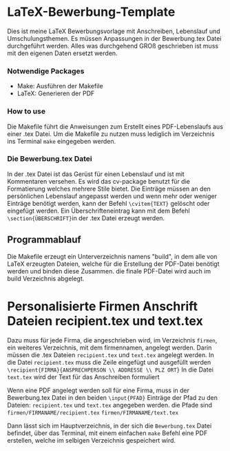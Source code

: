 # LaTeX-Bewerbung-Template

Dies ist meine LaTeX Bewerbungsvorlage mit Anschreiben, Lebenslauf und Umschulungsthemen.
Es müssen Anpassungen in der Bewerbung.tex Datei durchgeführt werden.
Alles was durchgehend GROß geschrieben ist muss mit den eigenen Daten ersetzt werden.

### Notwendige Packages

- Make: Ausführen der Makefile
- LaTeX: Generieren der PDF

### How to use
Die Makefile führt die Anweisungen zum Erstellt eines PDF-Lebenslaufs aus einer .tex Datei.
Um die Makefile zu nutzen muss lediglich im Verzeichnis ins Terminal ```make``` eingegeben werden.

### Die Bewerbung.tex Datei
In der .tex Datei ist das Gerüst für einen Lebenslauf und ist mit Kommentaren versehen.
Es wird das cv-package benutzt für die Formatierung welches mehrere Stile bietet.
Die Einträge müssen an den persönlichen Lebenslauf angepasst werden und wenn mehr oder
weniger Einträge benötigt werden, kann der Befehl ```\cvitem{TEXT}``` gelöscht oder eingefügt werden.
Ein Überschrifteneintrag kann mit dem Befehl ```\section{ÜBERSCHRIFT}```in der .tex Datei erzeugt werden.

## Programmablauf
Die Makefile erzeugt ein Unterverzeichnis namens "build", in dem alle von LaTeX erzeugten Dateien, welche für die
Erstellung der PDF-Datei benötigt werden und binden diese Zusammen. die finale PDF-Datei wird auch im build Verzeichnis
abgelegt.

# Personalisierte Firmen Anschrift Dateien recipient.tex und text.tex
Dazu muss für jede Firma, die angeschrieben wird, im Verzeichnis ```firmen```, ein weiteres
Verzeichnis, mit dem firmennamen, angelegt werden. Darin müssen die .tex Dateien ```recipient.tex``` und ```text.tex``` angelegt werden.
In die Datei ```recipient.tex``` muss die Zeile eingefügt und ausgefüllt werden
```\recipient{FIRMA}{ANSPRECHPERSON \\ ADDRESSE \\ PLZ ORT}```
In die Datei ```text.tex``` wird der Text für das Anschreiben formuliert

Wenn eine PDF angelegt werden soll für eine Firma, muss in der Bewerbung.tex Datei in den beiden ```\input{PFAD}``` Einträge der Pfad zu den Dateien: ```recipient.tex``` und ```text.tex``` angegeben werden.
die Pfade sind
```firmen/FIRMANAME/recipient.tex```
```firmen/FIRMANAME/text.tex```

Dann lässt sich im Hauptverzeichnis, in der sich die ```Bewerbung.tex``` Datei befindet, über das Terminal, mit einem einfachen ```make``` Befehl eine PDF erstellen, welche im selbigen Verzeichnis gespeichert wird.
